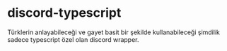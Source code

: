 # discord-typescript
Türklerin anlayabileceği ve gayet basit bir şekilde kullanabileceği şimdilik sadece typescript özel olan discord wrapper.
